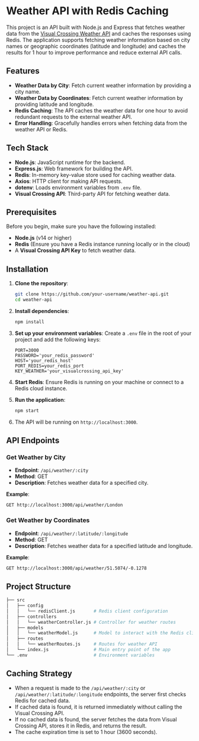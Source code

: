 # Weather API with Redis Caching

This project is an API built with Node.js and Express that fetches weather data from the [Visual Crossing Weather API](https://www.visualcrossing.com/) and caches the responses using Redis. The application supports fetching weather information based on city names or geographic coordinates (latitude and longitude) and caches the results for 1 hour to improve performance and reduce external API calls.

## Features

- **Weather Data by City**: Fetch current weather information by providing a city name.
- **Weather Data by Coordinates**: Fetch current weather information by providing latitude and longitude.
- **Redis Caching**: The API caches the weather data for one hour to avoid redundant requests to the external weather API.
- **Error Handling**: Gracefully handles errors when fetching data from the weather API or Redis.

## Tech Stack

- **Node.js**: JavaScript runtime for the backend.
- **Express.js**: Web framework for building the API.
- **Redis**: In-memory key-value store used for caching weather data.
- **Axios**: HTTP client for making API requests.
- **dotenv**: Loads environment variables from `.env` file.
- **Visual Crossing API**: Third-party API for fetching weather data.

## Prerequisites

Before you begin, make sure you have the following installed:

- **Node.js** (v14 or higher)
- **Redis** (Ensure you have a Redis instance running locally or in the cloud)
- A **Visual Crossing API Key** to fetch weather data.

## Installation

1. **Clone the repository**:
   ```bash
   git clone https://github.com/your-username/weather-api.git
   cd weather-api
   ```

2. **Install dependencies**:
   ```bash
   npm install
   ```

3. **Set up your environment variables**:
   Create a `.env` file in the root of your project and add the following keys:
   ```plaintext
   PORT=3000
   PASSWORD='your_redis_password'
   HOST='your_redis_host'
   PORT_REDIS=your_redis_port
   KEY_WEATHER='your_visualcrossing_api_key'
   ```

4. **Start Redis**: Ensure Redis is running on your machine or connect to a Redis cloud instance.

5. **Run the application**:
   ```bash
   npm start
   ```

6. The API will be running on `http://localhost:3000`.

## API Endpoints

### Get Weather by City

- **Endpoint**: `/api/weather/:city`
- **Method**: GET
- **Description**: Fetches weather data for a specified city.

**Example**:
```bash
GET http://localhost:3000/api/weather/London
```

### Get Weather by Coordinates

- **Endpoint**: `/api/weather/:latitude/:longitude`
- **Method**: GET
- **Description**: Fetches weather data for a specified latitude and longitude.

**Example**:
```bash
GET http://localhost:3000/api/weather/51.5074/-0.1278
```

## Project Structure

```bash
├── src
│   ├── config
│   │   └── redisClient.js       # Redis client configuration
│   ├── controllers
│   │   └── weatherController.js # Controller for weather routes
│   ├── models
│   │   └── weatherModel.js      # Model to interact with the Redis client
│   ├── routes
│   │   └── weatherRoutes.js     # Routes for weather API
│   └── index.js                 # Main entry point of the app
└── .env                         # Environment variables
```

## Caching Strategy

- When a request is made to the `/api/weather/:city` or `/api/weather/:latitude/:longitude` endpoints, the server first checks Redis for cached data.
- If cached data is found, it is returned immediately without calling the Visual Crossing API.
- If no cached data is found, the server fetches the data from Visual Crossing API, stores it in Redis, and returns the result.
- The cache expiration time is set to 1 hour (3600 seconds).
